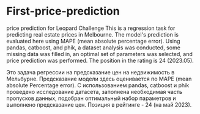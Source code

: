 # First-price-prediction
price prediction for Leopard Challenge
This is a regression task for predicting real estate prices in Melbourne. The model's prediction is evaluated here using MAPE (mean absolute percentage error). Using pandas, catboost, and phik, a dataset analysis was conducted, some missing data was filled in, an optimal set of parameters was selected, and price prediction was performed. The position in the rating is 24 (2023.05).

Это задача регрессии на предсказание цен на недвижимость в Мельбурне. Предсказание модели здесь оценивается по MAPE (mean absolute Percentage error). С использованием pandas, catboost и phik проведено исследование датасета, заполнена необходимая часть пропусков данных, подобран оптимальный набор параметров и выполнено предсказание цен. Позиция в рейтинге - 24 (на май 2023).
